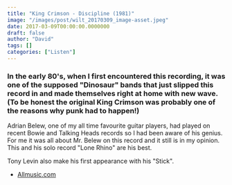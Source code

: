 ```yaml
---
title: "King Crimson - Discipline (1981)"
image: "/images/post/wilt_20170309_image-asset.jpeg"
date: 2017-03-09T00:00:00.0000000
draft: false
author: "David"
tags: []
categories: ["Listen"]
---
```

### In the early 80's, when I first encountered this recording, it was one of the supposed "Dinosaur" bands that just slipped this record in and made themselves right at home with new wave. (To be honest the original King Crimson was probably one of the reasons why punk had to happen!)

 Adrian Belew, one of my all time favourite guitar players, had played on recent Bowie and Talking Heads records so I had been aware of his genius. For me it was all about Mr. Belew on this record and it still is in my opinion. This and his solo record "Lone Rhino" are his best.

 Tony Levin also make his first appearance with his "Stick".

-  [Allmusic.com](http://www.allmusic.com/album/discipline-mw0000196148)